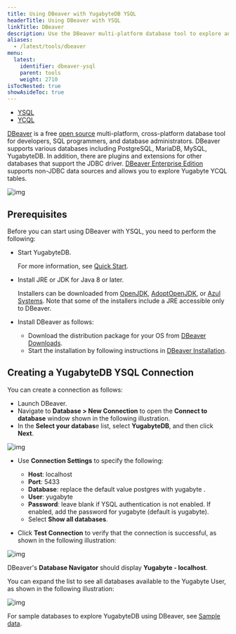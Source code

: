 ```yaml
---
title: Using DBeaver with YugabyteDB YSQL
headerTitle: Using DBeaver with YSQL
linkTitle: DBeaver
description: Use the DBeaver multi-platform database tool to explore and query YugabyteDB.
aliases:
  - /latest/tools/dbeaver
menu:
  latest:
    identifier: dbeaver-ysql
    parent: tools
    weight: 2710
isTocNested: true
showAsideToc: true
---
```




<ul class="nav nav-tabs-alt nav-tabs-yb">

  <li >
    <a href="../dbeaver-ysql/" class="nav-link active">
      <i class="icon-postgres" aria-hidden="true"></i>
      YSQL
    </a>
  </li>

  <li >
    <a href="../dbeaver-ycql/" class="nav-link">
      <i class="icon-cassandra" aria-hidden="true"></i>
      YCQL
    </a>
  </li>

</ul>

[DBeaver](https://dbeaver.io/) is a free [open source](https://github.com/dbeaver/dbeaver) multi-platform, cross-platform database tool for developers, SQL programmers, and database administrators. DBeaver supports various databases including PostgreSQL, MariaDB, MySQL, YugabyteDB. In addition, there are plugins and extensions for other databases that support the JDBC driver. [DBeaver Enterprise Edition](https://dbeaver.com/) supports non-JDBC data sources and allows you to explore Yugabyte YCQL tables.

![img](/images/develop/tools/dbeaver/dbeaver-view.png)

## Prerequisites

Before you can start using DBeaver with YSQL, you need to perform the following:

- Start YugabyteDB.

  For more information, see [Quick Start](/quick-start/install).

- Install JRE or JDK for Java 8 or later.

  Installers can be downloaded from [OpenJDK](http://jdk.java.net/), [AdoptOpenJDK](https://adoptopenjdk.net/), or [Azul Systems](https://www.azul.com/downloads/zulu-community/). Note that some of the installers include a JRE accessible only to DBeaver.

- Install DBeaver as follows:
  - Download the distribution package for your OS from [DBeaver Downloads](https://dbeaver.io/download/).
  - Start the installation by following instructions in [DBeaver Installation](https://github.com/dbeaver/dbeaver/wiki/Installation).

## Creating a YugabyteDB YSQL Connection

You can create a connection as follows:

- Launch DBeaver.
- Navigate to **Database > New Connection** to open the **Connect to database** window shown in the following illustration.
- In the **Select your databas**e list, select **YugabyteDB**, and then click **Next**.

![img](/images/develop/tools/dbeaver/dbeaver-select-db.png)

- Use **Connection Settings** to specify the following:
  - **Host**: localhost
  - **Port**: 5433
  - **Database**: replace the default value postgres with yugabyte .
  - **User**: yugabyte
  - **Password**: leave blank if YSQL authentication is not enabled. If enabled, add the password for yugabyte (default is yugabyte).
  - Select **Show all databases**.

- Click **Test Connection** to verify that the connection is successful, as shown in the following illustration:

![img](/images/develop/tools/dbeaver/dbeaver-connected.png)

DBeaver's **Database Navigator** should display **Yugabyte - localhost**.

You can expand the list to see all databases available to the Yugabyte User, as shown in the following illustration:

![img](/images/develop/tools/dbeaver/dbeaver-localhost.png)

For sample databases to explore YugabyteDB using DBeaver, see [Sample data](/latest/sample-data/).
